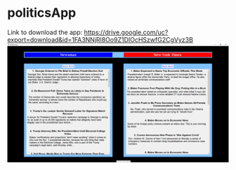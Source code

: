 # politicsApp
Link to download the app: https://drive.google.com/uc?export=download&id=1FA3NNjRl8Oo9Z1DIOcHSzwfG2CgVyz3B
![alt text](https://github.com/ndang6/politicsApp/blob/main/screenshot.png?raw=true)
